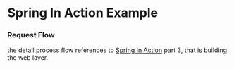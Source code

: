 # Spring In Action Example

### Request Flow
the detail process flow references to [Spring In Action](https://www.manning.com/books/spring-in-action?query=Spring%20in%20Action)
part 3, that is building the web layer.